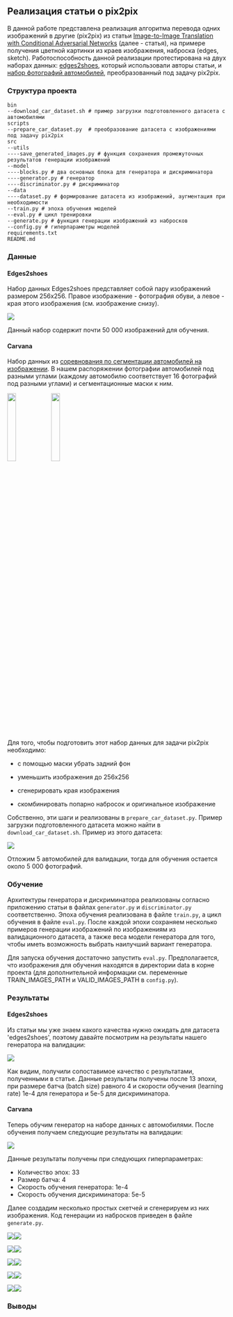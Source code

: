 ## Реализация статьи о pix2pix

В данной работе представлена реализация алгоритма перевода одних изображений в другие (pix2pix) из статьи [Image-to-Image Translation with Conditional Adversarial Networks](https://arxiv.org/abs/1611.07004) (далее - статья), на примере получения цветной картинки из краев изображения, наброска (edges, sketch). Работоспособность данной реализации протестирована на двух наборах данных: [edges2shoes](https://www.kaggle.com/vikramtiwari/pix2pix-dataset), который использовали авторы статьи, и [набор фотографий автомобилей](https://www.kaggle.com/c/carvana-image-masking-challenge), преобразованный под задачу pix2pix.

### Структура проекта

`bin`  
`--download_car_dataset.sh # пример загрузки подготовленного датасета с автомобилями`  
`scripts`  
`--prepare_car_dataset.py  # преобразование датасета с изображениями под задачу pix2pix`  
`src`  
`--utils`  
`----save_generated_images.py # функция сохранения промежуточных результатов генерации изображений`  
`--model`  
`----blocks.py # два основных блока для генератора и дискриминатора`   
`----generator.py # генератор`  
`----discriminator.py # дискриминатор`  
`--data`  
`----dataset.py # формирование датасета из изображений, аугментация при необходимости`  
`--train.py # эпоха обучения моделей`  
`--eval.py # цикл тренировки`  
`--generate.py # функция генерации изображений из набросков`  
`--config.py # гиперпараметры моделей`  
`requirements.txt`  
`README.md`  

### Данные

#### Edges2shoes

Набор данных Edges2shoes представляет собой пару изображений размером 256х256. Правое изображение - фотография обуви, а левое - края этого изображения (см. изображение снизу).

<img src="article/edges2shoes.jpg" />

Данный набор содержит почти 50 000 изображений для обучения.

#### Carvana

Набор данных из [соревнования по сегментации автомобилей на изображении](https://www.kaggle.com/c/carvana-image-masking-challenge/data). В нашем распоряжении фотографии автомобилей под разными углами (каждому автомобилю соответствует 16 фотографий под разными углами) и сегментационные маски к ним.

<img src="article/carvana.jpg" width="20%" /><img src="article/carvana_mask.gif" width="20%" />

Для того, чтобы подготовить этот набор данных для задачи pix2pix необходимо:

- с помощью маски убрать задний фон

- уменьшить изображения до 256х256

- сгенерировать края изображения

- скомбинировать попарно набросок и оригинальное изображение

Собственно, эти шаги и реализованы в `prepare_car_dataset.py`. Пример загрузки подготовленного датасета можно найти в `download_car_dataset.sh`. Пример из этого датасета:

<img src="article/edges2cars.jpg" />

Отложим 5 автомобилей для валидации, тогда для обучения остается около 5 000 фотографий.

### Обучение

Архитектуры генератора и дискриминатора реализованы согласно приложению статьи в файлах `generator.py` и `discriminator.py` соответственно. Эпоха обучения реализована в файле `train.py`, а цикл обучения в файле `eval.py`.  После каждой эпохи сохраняем несколько примеров генерации изображений по изображениям из валидационного датасета, а также веса модели генератора для того, чтобы иметь возможность выбрать наилучший вариант генератора.

Для запуска обучения достаточно запустить `eval.py`. Предполагается, что изображения для обучения находятся в директории data в корне проекта (для дополнительной информации см. переменные TRAIN_IMAGES_PATH и VALID_IMAGES_PATH в `config.py`).

### Результаты

#### Edges2shoes

Из статьи мы уже знаем какого качества нужно ожидать для датасета 'edges2shoes', поэтому давайте посмотрим на результаты нашего генератора на валидации:

<img src="article/edges2shoes_val.png" />

Как видим, получили сопоставимое качество с результатами, полученными в статье. Данные результаты получены после 13 эпохи, при размере батча (batch size) равного 4 и скорости обучения (learning rate) 1e-4 для генератора и 5e-5 для дискриминатора.  

#### Carvana

Теперь обучим генератор на наборе данных с автомобилями. После обучения получаем следующие результаты на валидации:

<img src="article/edges2cars_val.png" />

Данные результаты получены при следующих гиперпараметрах:

- Количество эпох: 33
- Размер батча: 4
- Скорость обучения генератора: 1e-4
- Скорость обучения дискриминатора: 5e-5

Далее создадим несколько простых скетчей и сгенерируем из них изображения. Код генерации из набросков приведен в файле `generate.py`.

<img src="article/doodle_001.png" /><img src="article/doodle_001.png" />

<img src="article/doodle_002.png" /><img src="article/doodle_002.png" />

<img src="article/doodle_003.png" /><img src="article/doodle_003.png" />

<img src="article/doodle_004.png" /><img src="article/doodle_004.png" />

<img src="article/doodle_005.png" /><img src="article/doodle_005.png" />

### Выводы

